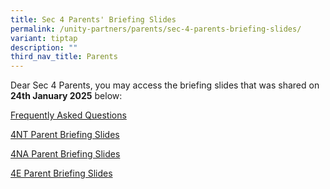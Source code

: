 ```yaml
---
title: Sec 4 Parents' Briefing Slides
permalink: /unity-partners/parents/sec-4-parents-briefing-slides/
variant: tiptap
description: ""
third_nav_title: Parents
---
```

<p>Dear Sec 4 Parents, you may access the briefing slides that was shared
on <strong>24th January 2025</strong> below:</p>
<p></p>
<p><a href="/files/FH2FVM_J_compressed.pdf" rel="noopener nofollow" target="_blank">Frequently Asked Questions</a>
</p>
<p></p>
<p><a href="/files/USS_2025_Sec_4NT_Parent_Briefing_Slides_compressed.pdf" rel="noopener nofollow" target="_blank">4NT Parent Briefing Slides</a>
</p>
<p></p>
<p><a href="/files/USS_2025_Sec_4NA_Parent_Briefing_Slides_compressed.pdf" rel="noopener nofollow" target="_blank">4NA Parent Briefing Slides</a>
</p>
<p></p>
<p><a href="/files/USS_2025_Sec_4E_Parent_Briefing_Slides_compressed.pdf" rel="noopener nofollow" target="_blank">4E Parent Briefing Slides</a>
</p>
<p></p>